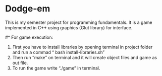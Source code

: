 # Dodge-em
This is my semester project for programming fundamentals. It is a game implemented in C++ using graphics (Glut library) for interface.

#* For game execution:
1. First you have to install libraries by opening terminal in project folder and run a commad “ bash install-libraries.sh”
2. Then run “make” on terminal and it will create object files and game as out file.
3. To run the game write “./game” in terminal.
